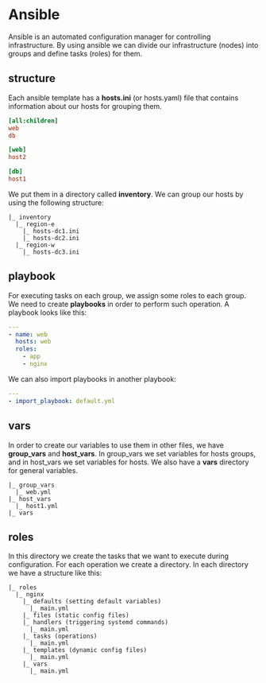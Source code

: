 # Ansible

Ansible is an automated configuration manager for controlling infrastructure. By using ansible
we can divide our infrastructure (nodes) into groups and define tasks (roles) for them.

## structure

Each ansible template has a __hosts.ini__ (or hosts.yaml) file that contains information about our hosts for grouping them.

```ini
[all:children]
web
db

[web]
host2

[db]
host1
```

We put them in a directory called __inventory__. We can group our hosts by using the following structure:

```
|_ inventory
  |_ region-e
    |_ hosts-dc1.ini
    |_ hosts-dc2.ini
  |_ region-w
    |_ hosts-dc3.ini
```

## playbook

For executing tasks on each group, we assign some roles to each group. We need to create __playbooks__ in order to
perform such operation. A playbook looks like this:

```yaml
---
- name: web
  hosts: web
  roles:
    - app
    - nginx
```

We can also import playbooks in another playbook:

```yaml
---
- import_playbook: default.yml
```

## vars

In order to create our variables to use them in other files, we have __group_vars__ and __host_vars__.
In group_vars we set variables for hosts groups, and in host_vars we set variables for hosts. We also
have a __vars__ directory for general variables.

```
|_ group_vars
  |_ web.yml
|_ host_vars
  |_ host1.yml
|_ vars
```

## roles

In this directory we create the tasks that we want to execute during configuration. For each
operation we create a directory. In each directory we have a structure like this:

```
|_ roles
  |_ nginx
    |_ defaults (setting default variables)
      |_ main.yml
    |_ files (static config files)
    |_ handlers (triggering systemd commands)
      |_ main.yml
    |_ tasks (operations)
      |_ main.yml
    |_ templates (dynamic config files)
      |_ main.yml
    |_ vars
      |_ main.yml
```
